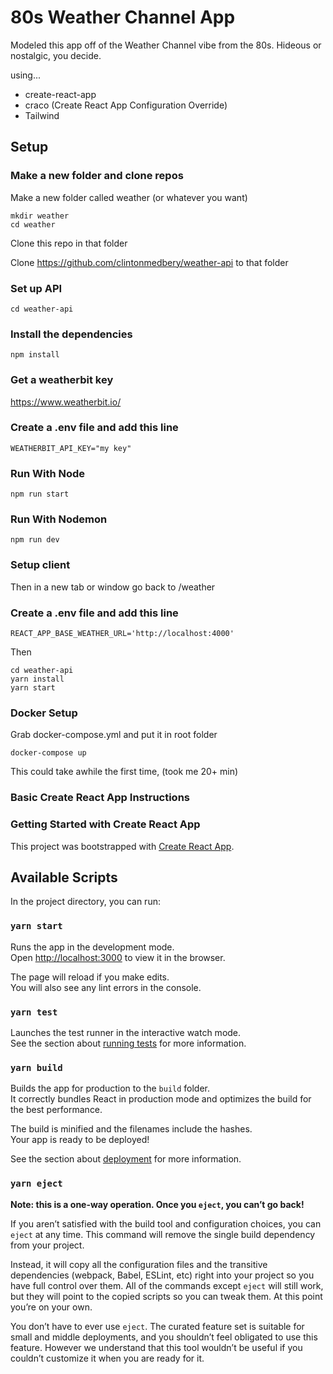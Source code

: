 # 80s Weather Channel App

Modeled this app off of the Weather Channel vibe from the 80s. Hideous or nostalgic, you decide.

using...

- create-react-app
- craco (Create React App Configuration Override)
- Tailwind

## Setup

### Make a new folder and clone repos

Make a new folder called weather (or whatever you want)

```
mkdir weather
cd weather
```

Clone this repo in that folder

Clone https://github.com/clintonmedbery/weather-api to that folder

### Set up API

`cd weather-api`

### Install the dependencies

`npm install`

### Get a weatherbit key

https://www.weatherbit.io/

### Create a .env file and add this line

`WEATHERBIT_API_KEY="my key"`

### Run With Node

`npm run start`

### Run With Nodemon

`npm run dev`

### Setup client

Then in a new tab or window go back to /weather

### Create a .env file and add this line

`REACT_APP_BASE_WEATHER_URL='http://localhost:4000'`

Then

```
cd weather-api
yarn install
yarn start
```

### Docker Setup

Grab docker-compose.yml and put it in root folder

`docker-compose up`

This could take awhile the first time, (took me 20+ min)

### Basic Create React App Instructions

### Getting Started with Create React App

This project was bootstrapped with [Create React App](https://github.com/facebook/create-react-app).

## Available Scripts

In the project directory, you can run:

### `yarn start`

Runs the app in the development mode.\
Open [http://localhost:3000](http://localhost:3000) to view it in the browser.

The page will reload if you make edits.\
You will also see any lint errors in the console.

### `yarn test`

Launches the test runner in the interactive watch mode.\
See the section about [running tests](https://facebook.github.io/create-react-app/docs/running-tests) for more information.

### `yarn build`

Builds the app for production to the `build` folder.\
It correctly bundles React in production mode and optimizes the build for the best performance.

The build is minified and the filenames include the hashes.\
Your app is ready to be deployed!

See the section about [deployment](https://facebook.github.io/create-react-app/docs/deployment) for more information.

### `yarn eject`

**Note: this is a one-way operation. Once you `eject`, you can’t go back!**

If you aren’t satisfied with the build tool and configuration choices, you can `eject` at any time. This command will remove the single build dependency from your project.

Instead, it will copy all the configuration files and the transitive dependencies (webpack, Babel, ESLint, etc) right into your project so you have full control over them. All of the commands except `eject` will still work, but they will point to the copied scripts so you can tweak them. At this point you’re on your own.

You don’t have to ever use `eject`. The curated feature set is suitable for small and middle deployments, and you shouldn’t feel obligated to use this feature. However we understand that this tool wouldn’t be useful if you couldn’t customize it when you are ready for it.
